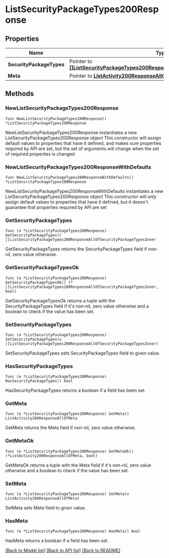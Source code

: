 # ListSecurityPackageTypes200Response

## Properties

Name | Type | Description | Notes
------------ | ------------- | ------------- | -------------
**SecurityPackageTypes** | Pointer to [**[]ListSecurityPackageTypes200ResponseAllOfSecurityPackageTypesInner**](ListSecurityPackageTypes200ResponseAllOfSecurityPackageTypesInner.md) |  | [optional] 
**Meta** | Pointer to [**ListActivity200ResponseAllOfMeta**](ListActivity200ResponseAllOfMeta.md) |  | [optional] 

## Methods

### NewListSecurityPackageTypes200Response

`func NewListSecurityPackageTypes200Response() *ListSecurityPackageTypes200Response`

NewListSecurityPackageTypes200Response instantiates a new ListSecurityPackageTypes200Response object
This constructor will assign default values to properties that have it defined,
and makes sure properties required by API are set, but the set of arguments
will change when the set of required properties is changed

### NewListSecurityPackageTypes200ResponseWithDefaults

`func NewListSecurityPackageTypes200ResponseWithDefaults() *ListSecurityPackageTypes200Response`

NewListSecurityPackageTypes200ResponseWithDefaults instantiates a new ListSecurityPackageTypes200Response object
This constructor will only assign default values to properties that have it defined,
but it doesn't guarantee that properties required by API are set

### GetSecurityPackageTypes

`func (o *ListSecurityPackageTypes200Response) GetSecurityPackageTypes() []ListSecurityPackageTypes200ResponseAllOfSecurityPackageTypesInner`

GetSecurityPackageTypes returns the SecurityPackageTypes field if non-nil, zero value otherwise.

### GetSecurityPackageTypesOk

`func (o *ListSecurityPackageTypes200Response) GetSecurityPackageTypesOk() (*[]ListSecurityPackageTypes200ResponseAllOfSecurityPackageTypesInner, bool)`

GetSecurityPackageTypesOk returns a tuple with the SecurityPackageTypes field if it's non-nil, zero value otherwise
and a boolean to check if the value has been set.

### SetSecurityPackageTypes

`func (o *ListSecurityPackageTypes200Response) SetSecurityPackageTypes(v []ListSecurityPackageTypes200ResponseAllOfSecurityPackageTypesInner)`

SetSecurityPackageTypes sets SecurityPackageTypes field to given value.

### HasSecurityPackageTypes

`func (o *ListSecurityPackageTypes200Response) HasSecurityPackageTypes() bool`

HasSecurityPackageTypes returns a boolean if a field has been set.

### GetMeta

`func (o *ListSecurityPackageTypes200Response) GetMeta() ListActivity200ResponseAllOfMeta`

GetMeta returns the Meta field if non-nil, zero value otherwise.

### GetMetaOk

`func (o *ListSecurityPackageTypes200Response) GetMetaOk() (*ListActivity200ResponseAllOfMeta, bool)`

GetMetaOk returns a tuple with the Meta field if it's non-nil, zero value otherwise
and a boolean to check if the value has been set.

### SetMeta

`func (o *ListSecurityPackageTypes200Response) SetMeta(v ListActivity200ResponseAllOfMeta)`

SetMeta sets Meta field to given value.

### HasMeta

`func (o *ListSecurityPackageTypes200Response) HasMeta() bool`

HasMeta returns a boolean if a field has been set.


[[Back to Model list]](../README.md#documentation-for-models) [[Back to API list]](../README.md#documentation-for-api-endpoints) [[Back to README]](../README.md)


